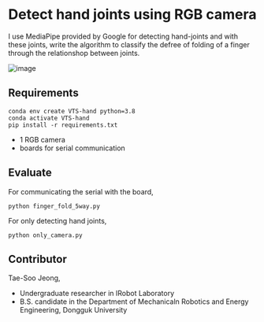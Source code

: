 # Detect hand joints using RGB camera

I use MediaPipe provided by Google for detecting hand-joints and with these joints, write the algorithm to classify the defree of folding of a finger through the relationshop between joints.

![image](https://user-images.githubusercontent.com/70706751/145206953-bd5e205b-2053-43e4-8059-10adfc9b786c.png)


## Requirements

```
conda env create VTS-hand python=3.8
conda activate VTS-hand
pip install -r requirements.txt
```

- 1 RGB camera
- boards for serial communication
  
## Evaluate

For communicating the serial with the board, 
```
python finger_fold_5way.py
```

For only detecting hand joints,
```
python only_camera.py
```

## Contributor

Tae-Soo Jeong,
- Undergraduate researcher in IRobot Laboratory 
- B.S. candidate in the Department of Mechanicaln Robotics and Energy Engineering, Dongguk University
